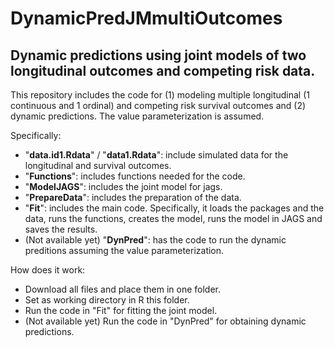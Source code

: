 # DynamicPredJMmultiOutcomes
## Dynamic predictions using joint models of two longitudinal outcomes and competing risk data.

This repository includes the code for (1) modeling multiple longitudinal (1 continuous and 1 ordinal) and competing risk survival outcomes and (2) dynamic predictions. The value parameterization is assumed. 

Specifically:
* "**data.id1.Rdata**" / "**data1.Rdata**": include simulated data for the longitudinal and survival outcomes.
* "**Functions**": includes functions needed for the code.
* "**ModelJAGS**": includes the joint model for jags.
* "**PrepareData**": includes the preparation of the data.
* "**Fit**": includes the main code. Specifically, it loads the packages and the data, runs the functions, creates the model, runs the model in JAGS and saves the results.
* (Not available yet) "**DynPred**": has the code to run the dynamic preditions assuming the value parameterization. 

How does it work:
* Download all files and place them in one folder.
* Set as working directory in R this folder.
* Run the code in "Fit" for fitting the joint model.
* (Not available yet) Run the code in "DynPred" for obtaining dynamic predictions.

